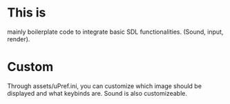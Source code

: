 # This is
mainly boilerplate code to integrate basic SDL functionalities. (Sound, input, render).

# Custom
Through assets/uPref.ini, you can customize which image should be displayed and what keybinds are. Sound is also customizeable.